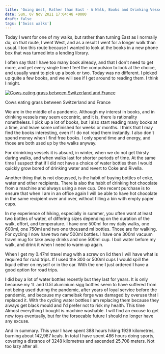 ```yaml
---
title: 'Going West, Rather than East - A Walk, Books and Drinking Vessels, Again.'
date: Sun, 07 Nov 2021 17:04:48 +0000
draft: false
tags: ['Swiss walks']
---
```


Today I went for one of my walks, but rather than turning East as I normally do, on that route, I went West, and as a result I went for a longer walk than usual. I too this route because I wanted to look at the books in a new phone box that was turned into a lending library.

I often say that I have too many book already, and that I don't need to get more, and yet every single time I feel the compulsion to look at the choice, and usually want to pick up a book or two. Today was no different. I picked up quite a few books, and we will see if I get around to reading them. I think I might.

[![Cows eating grass between Switzerland and France](https://www.main-vision.com/richard/blog/wp-content/uploads/2021/11/img_1395-1024x768.jpg)](https://www.main-vision.com/richard/blog/wp-content/uploads/2021/11/img_1395-scaled.jpg)

Cows eating grass between Switzerland and France

We are in the middle of a pandemic. Although my interest in books, and in drinking vessels may seem eccentric, and it is, there is rationality nonetheless. I pick up a lot of books, but I also start reading many books at a time, and leave some unfinished for weeks or months. I think that I may find the books interesting, even if I do not read them instantly. I also don't spend money when I find free books. I only spend time and energy, and those are both used up by the walks anyway.

For drininking vessels it is absurd, in winter, when we do not get thirsty during walks, and when walks last for shorter periods of time. At the same time I suspect that if I did not have a choice of water bottles then I would quickly grow bored of drinking water and revert to Coke and Rivella.

Another thing that is not discussed, is the habit of buying bottles of coke, water and other recipients. There is also the habit of drinking hot chocolate from a machine and always using a new cup. One recent purchase is to ensure that when I am in an office again I will be able to have hot chocolate in the same recipient over and over, without filling a bin with empty paper cups.

In my experience of hiking, especially in summer, you often want at least two bottles of water, of differing sizes depending on the duration of the walk, effort, and temperature. I have one 500ml for my daily walks, one 600ml, one 750ml and two one thousand ml bottles. Those are for walking. For cycling I now have two new 500ml bottles. I have one 300ml vacuum travel mug for take away drinks and one 500ml cup. I boil water before my walk, and drink it when I need to warm up again.

When I get my 0.47ml travel mug with a screw on lid then I will have what is required for road trips. If I used the 300 or 500ml cups I would spill the liquid either on myself or in the car. With the one I just ordered I have a good option for road trips.

I did buy a lot of water bottles recently but they last for years. It is only because my 1L and 0.5l aluminium sigg bottles seem to have suffered from not being used during the pandemic, after years of loyal service before the pandemic, and because my camelbak forge was damaged by overuse that I replaced it. With the cycling water bottles I am replacing them because they always get black mould and I'd prefer not to risk my health. This time Almost everything I bought is machine washable. I will find an excuse to get new toys eventually, but for the forseeable future I should no longer have any excuse.

And in summary. This year I have spent 388 hours hiking 1929 kilometres, burning about 142,987 kcals. In total I have spent 486 hours doing sports, covering a distance of 3248 kilometres and ascended 25,708 meters. Not too lazy after all.